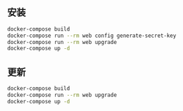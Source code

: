 ## 安装

```bash
docker-compose build
docker-compose run --rm web config generate-secret-key
docker-compose run --rm web upgrade
docker-compose up -d
```

## 更新

```bash
docker-compose build
docker-compose run --rm web upgrade
docker-compose up -d
```
